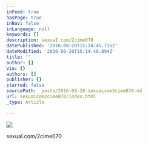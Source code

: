 ```yaml
---
inFeed: true
hasPage: true
inNav: false
inLanguage: null
keywords: []
description: sexuaI.com/2cime070
datePublished: '2016-08-28T15:24:45.715Z'
dateModified: '2016-08-28T15:14:46.894Z'
title: ''
author: []
via: {}
authors: []
publisher: {}
starred: false
sourcePath: _posts/2016-08-28-sexuaicom2cime070.md
url: sexuaicom2cime070/index.html
_type: Article

---
```

![](https://the-grid-user-content.s3-us-west-2.amazonaws.com/86a51c7e-85c1-4a8a-8059-db0ef55c3b12.jpg)

sexuaI.com/2cime070